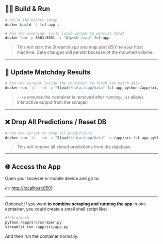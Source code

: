 
## 🏃‍♂️ Build & Run

```bash
# Build the Docker image
docker build -t fcf-app .

# Run the container (with local volume to persist data)
docker run -p 8501:8501 -v "$(pwd):/app" fcf-app
```

> This will start the Streamlit app and map port 8501 to your host machine. Data changes will persist because of the mounted volume.

---

## 🔄 Update Matchday Results

```bash
# Run the scraper inside the container to fetch new match data
docker run -it --rm -v "$(pwd)/data:/app/data" fcf-app python /app/src/scraper.py
```

> `--rm` ensures the container is removed after running. `-it` allows interactive output from the scraper.

---

## ❌ Drop All Predictions / Reset DB

```bash
# Run the script to drop all predictions
docker run -it --rm -v "$(pwd)/data:/app/data" -w /app/src fcf-app python -m drop_db
```

> This will remove all stored predictions from the database.

---

## 🌐 Access the App

Open your browser or mobile device and go to:

👉 [http://localhost:8501](http://localhost:8501)

---

Optional: If you want **to combine scraping and running the app** in one container, you could create a small shell script like:

```bash
#!/bin/bash
python /app/src/scraper.py
streamlit run /app/src/app.py
```

And then run the container normally.

